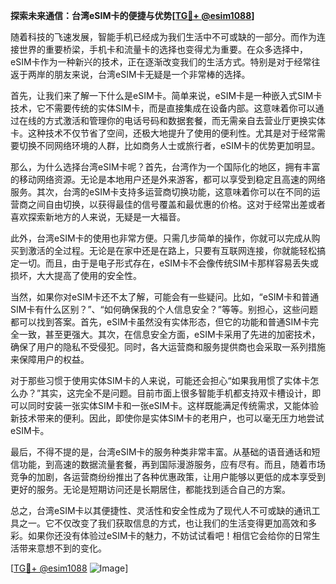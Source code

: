**探索未来通信：台湾eSIM卡的便捷与优势[[TG💪+ @esim1088](https://t.me/s/esim1088)]**

随着科技的飞速发展，智能手机已经成为我们生活中不可或缺的一部分。而作为连接世界的重要桥梁，手机卡和流量卡的选择也变得尤为重要。在众多选择中，eSIM卡作为一种新兴的技术，正在逐渐改变我们的生活方式。特别是对于经常往返于两岸的朋友来说，台湾eSIM卡无疑是一个非常棒的选择。

首先，让我们来了解一下什么是eSIM卡。简单来说，eSIM卡是一种嵌入式SIM卡技术，它不需要传统的实体SIM卡，而是直接集成在设备内部。这意味着你可以通过在线的方式激活和管理你的电话号码和数据套餐，而无需亲自去营业厅更换实体卡。这种技术不仅节省了空间，还极大地提升了使用的便利性。尤其是对于经常需要切换不同网络环境的人群，比如商务人士或旅行者，eSIM卡的优势更加明显。

那么，为什么选择台湾eSIM卡呢？首先，台湾作为一个国际化的地区，拥有丰富的移动网络资源。无论是本地用户还是外来游客，都可以享受到稳定且高速的网络服务。其次，台湾的eSIM卡支持多运营商切换功能，这意味着你可以在不同的运营商之间自由切换，以获得最佳的信号覆盖和最优惠的价格。这对于经常出差或者喜欢探索新地方的人来说，无疑是一大福音。

此外，台湾eSIM卡的使用也非常方便。只需几步简单的操作，你就可以完成从购买到激活的全过程。无论是在家中还是在路上，只要有互联网连接，你就能轻松搞定一切。而且，由于是电子形式存在，eSIM卡不会像传统SIM卡那样容易丢失或损坏，大大提高了使用的安全性。

当然，如果你对eSIM卡还不太了解，可能会有一些疑问。比如，“eSIM卡和普通SIM卡有什么区别？”、“如何确保我的个人信息安全？”等等。别担心，这些问题都可以找到答案。首先，eSIM卡虽然没有实体形态，但它的功能和普通SIM卡完全一致，甚至更强大。其次，在信息安全方面，eSIM卡采用了先进的加密技术，确保了用户的隐私不受侵犯。同时，各大运营商和服务提供商也会采取一系列措施来保障用户的权益。

对于那些习惯于使用实体SIM卡的人来说，可能还会担心“如果我用惯了实体卡怎么办？”其实，这完全不是问题。目前市面上很多智能手机都支持双卡槽设计，即可以同时安装一张实体SIM卡和一张eSIM卡。这样既能满足传统需求，又能体验新技术带来的便利。因此，即使你是实体SIM卡的老用户，也可以毫无压力地尝试eSIM卡。

最后，不得不提的是，台湾eSIM卡的服务种类非常丰富。从基础的语音通话和短信功能，到高速的数据流量套餐，再到国际漫游服务，应有尽有。而且，随着市场竞争的加剧，各运营商纷纷推出了各种优惠政策，让用户能够以更低的成本享受到更好的服务。无论是短期访问还是长期居住，都能找到适合自己的方案。

总之，台湾eSIM卡以其便捷性、灵活性和安全性成为了现代人不可或缺的通讯工具之一。它不仅改变了我们获取信息的方式，也让我们的生活变得更加高效和多彩。如果你还没有体验过eSIM卡的魅力，不妨试试看吧！相信它会给你的日常生活带来意想不到的变化。

[[TG💪+ @esim1088](https://t.me/s/esim1088) ![Image](https://i.postimg.cc/4NQfJmqS/Snipaste-2025-05-13-00-14-12.png)]